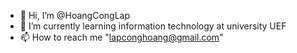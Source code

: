 - 👋 Hi, I’m @HoangCongLap
- 🌱 I’m currently learning information technology at university UEF
- 📫 How to reach me "lapconghoang@gmail.com"

<!---
HoangCongLap/HoangCongLap is a ✨ special ✨ repository because its `README.md` (this file) appears on your GitHub profile.
You can click the Preview link to take a look at your changes.
--->
